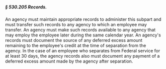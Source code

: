 ##### § 530.205 Records. #####

An agency must maintain appropriate records to administer this subpart and must transfer such records to any agency to which an employee may transfer. An agency must make such records available to any agency that may employ the employee later during the same calendar year. An agency's records must document the source of any deferred excess amount remaining to the employee's credit at the time of separation from the agency. In the case of an employee who separates from Federal service for at least 30 days, the agency records also must document any payment of a deferred excess amount made by the agency after separation.